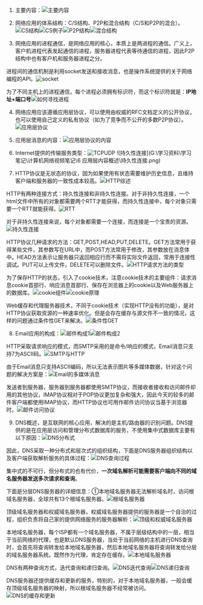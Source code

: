 1. 主要内容：![主要内容](主要内容.png)

2. 网络应用的体系结构：C/S结构、P2P和混合结构（C/S和P2P的混合）。![CS结构](CS结构.png)![CS例子](CS例子.png)![P2P结构](P2P结构.png)![混合结构](混合结构.png)

3. 网络应用的进程通信，是网络应用的核心，本质上是两进程的通信。广义上，客户机进程代表发起通信的进程，服务器进程代表等待通信的进程，因此P2P结构中也有客户机和服务器进程之分。

进程间的通信机制是利用socket发送和接收消息，也是操作系统提供的关于网络编程的API。![socket](socket.png)

为了不同主机上的进程通信，每个进程必须拥有标识符，而这个标识符就是：**IP地址+端口号**![如何寻找进程](如何寻找进程.png)

4. 网络应用应该遵循应用层协议，可以使用由权威的RFC文档定义的公开协议，也可以使用自己定义的私有协议（如为了竞争而不公开的多数P2P协议）。![应用层协议](应用层协议.png)

5. 应用层消息的内容：![应用层协议的内容](应用层协议的内容.png)

6. Internet提供的传输服务类型：![TCPUDP](TCPUDP.png)
![持久性连接](G:\学习资料\学习笔记\计算机网络视频笔记\6 应用层内容概述\持久性连接.png)

7. HTTP协议是无状态的协议，因为如果使用有状态需要维护历史信息，且维持客户端和服务器的一致性成本较高。![HTTP综述](HTTP综述.png)

HTTP有两种连接方式：持久性连接和非持久性连接。对于非持久性连接，一个html文件中所有的对象都需要两个RTT才能获得，而持久性连接中，每个对象只需要一个RTT就能获得。![RTT](RTT.png)

对于非持久性连接来说，每个对象都需要一个连接，而连接是一个宝贵的资源。![持久性连接](持久性连接.png)

HTTP协议几种请求的方法：GET,POST,HEAD,PUT,DELETE。GET方法常用于获得某些文件，其参数写在URL中，而POST方法常用于修改，其参数放在消息体中。HEAD方法表示让服务器只返回相应行而不需将实际文件返回，常用于连接性调试。PUT可以上传文件，DELETE可以删除文件。![HTTP请求方法的类型](HTTP请求方法的类型.png)

为了保存HTTP的状态，引入了cookie技术，注意cookie技术的主要组件：请求消息cookie首部行、响应消息首部行、保存在浏览器上的cookie以及Web服务器上的数据库。![cookie组件](cookie组件.png)![cookie原理](cookie原理.png)

Web缓存和代理服务器技术，不同于cookie技术（实现HTTP没有的功能），是对HTTP协议获取资源的一种速率优化。但是会存在缓存与源文件不一致的情况，这样的问题通过条件性GET来解决。![条件性GET](条件性GET.png)

8. Email应用的构成：![邮件构成1](邮件构成1.png)![邮件构成2](邮件构成2.png)

HTTP采取请求响应的模式，而SMTP采用的是命令/响应的模式，Email消息只支持7为ASCII码。![SMTP与HTTP](SMTP与HTTP.png)

由于Email消息只支持ASCII编码，所以无法表示图片等多媒体数据，针对这个问题的解决方案是：![Email的多媒体消息](Email的多媒体消息.png)

发送者到服务器，服务器到服务器都使用SMTP协议，而接收者接收和访问邮件却用的其他协议，IMAP协议相对于POP协议更加复杂和强大，因此今天的较多的邮件客户端都使用IMAP协议，而HTTP协议也可用作邮件访问协议当基于浏览器时。![邮件访问协议](邮件访问协议.png)

9. DNS概述，是互联网的核心应用，解决的是主机/路由器的识别问题。DNS提供的是在应用层访问和管理分布式数据库的服务，不使用集中式数据库主要有以下原因：![DNS分布式](DNS分布式.png)

因此，DNS采取一种分布式和层次式的组织结构，下面是DNS服务器组织结构以及客户端获取解析服务的具体过程：![DNS查询过程](DNS查询过程.png)

集中式的不可行，但分布式的也有代价，**一次域名解析可能需要客户端向不同的域名服务器发送多次请求和查询**。

下面是分层DNS服务器的详细信息：①本地域名服务器无法解析域名时，访问根域名服务器，全球共有13个根域名服务器。![根域名服务器](根域名服务器.png)

顶级域名服务器和权威域名服务器，权威域名服务器提供的服务器是一个自治的过程，组织负责将自己家的提供网络服务的服务器解析：![顶级和权威域名服务器](顶级和权威域名服务器.png)

本地域名服务器，每个ISP都有一个域名服务器，不属于层级结构中的一层，相当于当前网络的代理，也是默认DNS服务器，当处于当前网络的主机进行DNS查询时，会首先将查询转发给本地域名服务器，然后本地域名服务器将查询转发给分层的域名服务器系统。既然作为代理，肯定存在缓存。![本地域名服务器](本地域名服务器.png)

DNS有两种查询方式，迭代查询和递归查询。![DNS迭代查询](DNS迭代查询.png)![DNS递归查询](DNS递归查询.png)

DNS服务器还提供缓存和更新的服务，特别的，对于本地域名服务器，一般会缓存顶级域名服务器的映射，所以根域名服务器不经常被访问。![DNS的缓存和更新](DNS的缓存和更新.png)
